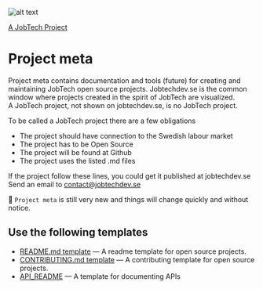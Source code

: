 ![alt text][logo]

[logo]: https://github.com/MagnumOpuses/project-meta/blob/master/img/jobtechdev_black.png "JobTech dev logo"
[A JobTech Project]( https://www.jobtechdev.se)
# Project meta

Project meta contains documentation and tools (future) for creating and maintaining JobTech open source projects.
Jobtechdev.se is the common window where projects created in the spirit of JobTech are visualized.  
A JobTech project, not shown on jobtechdev.se, is no JobTech project.

To be called a JobTech project there are a few obligations
* The project should have connection to the Swedish labour market
* The project has to be Open Source
* The project will be found at Github
* The project uses the listed .md files

If the project follow these lines, you could get it published at jobtechdev.se  
Send an email to <contact@jobtechdev.se>



:construction: `Project meta` is still very new and things will change quickly and without notice.

## Use the following templates

- [README.md template](README_TEMPLATE.md) &mdash; A readme template for open source projects.
- [CONTRIBUTING.md template](CONTRIBUTING_TEMPLATE.md) &mdash; A contributing template for open source projects.
- [API_README](API%20_README.md) &mdash; A template for documenting APIs
